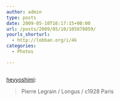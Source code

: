 ```yaml
---
author: admin
type: posts
date: 2009-05-10T16:17:15+00:00
url: /posts/2009/05/10/105870859/
yourls_shorturl:
  - http://lobban.org/i/4k
categories:
  - Photos

---
```

<div class="figure">
  <img src="https://lobban.org/wp-content/uploads/2011/06/HCL5Cqr73n9jwex3yq2IUjIWo1_500.jpg" alt="" />
</div>

[heyyoshimi][1]:

> Pierre Legrain / Longus / c1928 Paris

 [1]: http://heyyoshimi.tumblr.com/post/105536334